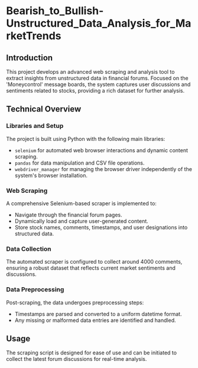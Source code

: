 # Bearish_to_Bullish-Unstructured_Data_Analysis_for_MarketTrends
## Introduction
This project develops an advanced web scraping and analysis tool to extract insights from unstructured data in financial forums. Focused on the 'Moneycontrol' message boards, the system captures user discussions and sentiments related to stocks, providing a rich dataset for further analysis.

## Technical Overview

### Libraries and Setup
The project is built using Python with the following main libraries:
- `selenium` for automated web browser interactions and dynamic content scraping.
- `pandas` for data manipulation and CSV file operations.
- `webdriver_manager` for managing the browser driver independently of the system's browser installation.

### Web Scraping
A comprehensive Selenium-based scraper is implemented to:
- Navigate through the financial forum pages.
- Dynamically load and capture user-generated content.
- Store stock names, comments, timestamps, and user designations into structured data.

### Data Collection
The automated scraper is configured to collect around 4000 comments, ensuring a robust dataset that reflects current market sentiments and discussions.

### Data Preprocessing
Post-scraping, the data undergoes preprocessing steps:
- Timestamps are parsed and converted to a uniform datetime format.
- Any missing or malformed data entries are identified and handled.
  
## Usage
The scraping script is designed for ease of use and can be initiated to collect the latest forum discussions for real-time analysis.
